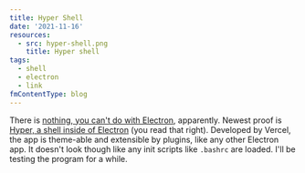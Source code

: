 ```yaml
---
title: Hyper Shell
date: '2021-11-16'
resources:
  - src: hyper-shell.png
    title: Hyper shell
tags:
  - shell
  - electron
  - link
fmContentType: blog
---
```


There is [nothing, you can't do with Electron](https://github.com/sindresorhus/awesome-electron), apparently. Newest proof is [Hyper, a shell inside of Electron](https://hyper.is/) (you read that right). Developed by Vercel, the app is theme-able and extensible by plugins, like any other Electron app. It doesn't look though like any init scripts like `.bashrc` are loaded. I'll be testing the program for a while.
